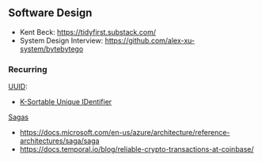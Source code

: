 ## Software Design

- Kent Beck: https://tidyfirst.substack.com/
- System Design Interview: https://github.com/alex-xu-system/bytebytego

### Recurring

[UUID](https://www.cockroachlabs.com/blog/what-is-a-uuid/):

- [K-Sortable Unique IDentifier](https://github.com/segmentio/ksuid) 

[Sagas](https://microservices.io/patterns/data/saga.html)
- https://docs.microsoft.com/en-us/azure/architecture/reference-architectures/saga/saga
- https://docs.temporal.io/blog/reliable-crypto-transactions-at-coinbase/
